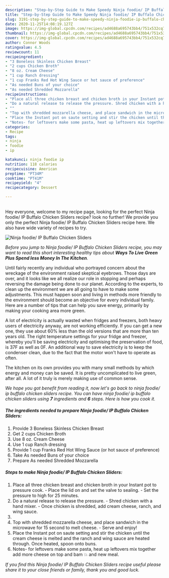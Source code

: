 ```yaml
---
description: "Step-by-Step Guide to Make Speedy Ninja foodie/ IP Buffalo Chicken Sliders"
title: "Step-by-Step Guide to Make Speedy Ninja foodie/ IP Buffalo Chicken Sliders"
slug: 3191-step-by-step-guide-to-make-speedy-ninja-foodie-ip-buffalo-chicken-sliders
date: 2020-11-25T14:08:19.127Z
image: https://img-global.cpcdn.com/recipes/ad4688a695743bb4/751x532cq70/ninja-foodie-ip-buffalo-chicken-sliders-recipe-main-photo.jpg
thumbnail: https://img-global.cpcdn.com/recipes/ad4688a695743bb4/751x532cq70/ninja-foodie-ip-buffalo-chicken-sliders-recipe-main-photo.jpg
cover: https://img-global.cpcdn.com/recipes/ad4688a695743bb4/751x532cq70/ninja-foodie-ip-buffalo-chicken-sliders-recipe-main-photo.jpg
author: Connor Woods
ratingvalue: 4.5
reviewcount: 11
recipeingredient:
- "3 Boneless Skinless Chicken Breast"
- "2 cups Chicken Broth"
- "8 oz. Cream Cheese"
- "1 cup Ranch dressing"
- "1 cup Franks Red Hot Wing Sauce or hot sauce of preference"
- "As needed Buns of your choice"
- "As needed Shredded Mozzarella"
recipeinstructions:
- "Place all three chicken breast and chicken broth in your Instant pot to pressure cook. Place the lid on and set the valve to sealing. Set the pressure to high for 25 minutes."
- "Do a natural release to release the pressure. Shred chicken with a hand mixer. Once chicken is shredded, add cream cheese, ranch, and wing sauce."
- ""
- "Top with shredded mozzarella cheese, and place sandwich in the microwave for 15 second to melt cheese. Serve and enjoy!"
- "Place the Instant pot on saute setting and stir the chicken until the cream cheese is melted and the ranch and wing sauce are heated through. Once heated, spoon onto buns."
- "Notes- for leftovers make some pasta, heat up leftovers mix together add more cheese on top and bam 💥 and new meal."
categories:
- Recipe
tags:
- ninja
- foodie
- ip

katakunci: ninja foodie ip 
nutrition: 118 calories
recipecuisine: American
preptime: "PT34M"
cooktime: "PT41M"
recipeyield: "4"
recipecategory: Dessert

---
```

<br>
Hey everyone, welcome to my recipe page, looking for the perfect Ninja foodie/ IP Buffalo Chicken Sliders recipe? look no further! We provide you only the perfect Ninja foodie/ IP Buffalo Chicken Sliders recipe here. We also have wide variety of recipes to try.
<br>


![Ninja foodie/ IP Buffalo Chicken Sliders](https://img-global.cpcdn.com/recipes/ad4688a695743bb4/751x532cq70/ninja-foodie-ip-buffalo-chicken-sliders-recipe-main-photo.jpg)

<i>Before you jump to Ninja foodie/ IP Buffalo Chicken Sliders recipe, you may want to read this short interesting healthy tips about 
<strong>Ways To Live Green Plus Spend less Money In The Kitchen</strong>.</i>
</br>

Until fairly recently any individual who portrayed concern about the wreckage of the environment raised skeptical eyebrows. Those days are over, and it looks like we all realize our role in stopping and perhaps reversing the damage being done to our planet. According to the experts, to clean up the environment we are all going to have to make some adjustments. This must happen soon and living in methods more friendly to the environment should become an objective for every individual family. Here are a number of tips that can help you save energy, primarily by making your cooking area more green.

A lot of electricity is actually wasted when fridges and freezers, both heavy users of electricity anyway, are not working efficiently. If you can get a new one, they use about 60% less than the old versions that are more than ten years old. The right temperature settings for your fridge and freezer, whereby you'll be saving electricity and optimising the preservation of food, is 37F as well as 0F. An additional way to save electricity is to keep the condenser clean, due to the fact that the motor won't have to operate as often.

The kitchen on its own provides you with many small methods by which energy and money can be saved. It is pretty uncomplicated to live green, after all. A lot of it truly is merely making use of common sense.


<i>We hope you got benefit from reading it, now let's go back to ninja foodie/ ip buffalo chicken sliders recipe. You can have ninja foodie/ ip buffalo chicken sliders using <strong>7</strong> ingredients and <strong>6</strong> steps. Here is how you cook it.
</i>

##### The ingredients needed to prepare Ninja foodie/ IP Buffalo Chicken Sliders:

1. Provide 3 Boneless Skinless Chicken Breast
1. Get 2 cups Chicken Broth
1. Use 8 oz. Cream Cheese
1. Use 1 cup Ranch dressing
1. Provide 1 cup Franks Red Hot Wing Sauce (or hot sauce of preference)
1. Take As needed Buns of your choice
1. Prepare As needed Shredded Mozzarella


##### Steps to make Ninja foodie/ IP Buffalo Chicken Sliders:

1. Place all three chicken breast and chicken broth in your Instant pot to pressure cook. - Place the lid on and set the valve to sealing. - Set the pressure to high for 25 minutes.
1. Do a natural release to release the pressure. - Shred chicken with a hand mixer. - Once chicken is shredded, add cream cheese, ranch, and wing sauce.
1. 
1. Top with shredded mozzarella cheese, and place sandwich in the microwave for 15 second to melt cheese. - Serve and enjoy!
1. Place the Instant pot on saute setting and stir the chicken until the cream cheese is melted and the ranch and wing sauce are heated through. Once heated, spoon onto buns.
1. Notes- for leftovers make some pasta, heat up leftovers mix together add more cheese on top and bam 💥 and new meal.


<i>If you find this Ninja foodie/ IP Buffalo Chicken Sliders recipe useful please share it to your close friends or family, thank you and good luck.</i>
